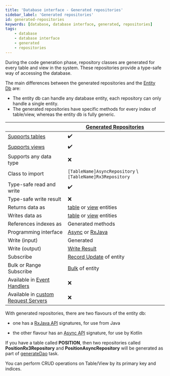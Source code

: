 ```yaml
---
title: 'Database interface - Generated repositories'
sidebar_label: 'Generated repositories'
id: generated-repositories
keywords: [database, database interface, generated, repositories]
tags:
    - database
    - database interface
    - generated
    - repositories
---
```




During the code generation phase, repository classes are generated for every table and view in the system. These repositories provide a type-safe way of accessing the database.

The main differences between the generated repositories and the [Entity Db](/database/database-interface/entity-db/) are:

- The entity db can handle any database entity, each repository can only handle a single entity.
- The generated repositories have specific methods for every index of table/view, whereas the entity db is fully generic.

|  | [Generated Repositories](/database/database-interface/generated-repositories/) |
| --- |--------------------------------------------------------------------------------------------------------|
| [Supports tables](/database/data-types/table-entities/) | ✔️                                                                                                     |
| [Supports views](/database/data-types/views-entities/) | ✔️                                                                                                     |
| Supports any data type | ❌                                                                                                      |
| Class to import | `[TableName]AsyncRepository` \ `[TableName]Rx3Repository`                                              |
| Type-safe read and write | ✔️                                                                                                     |
| Type-safe write result | ❌                                                                                                      |
| Returns data as | [table](/database/data-types/table-entities/) or [view](/database/data-types/views-entities/) entities |
| Writes data as | [table](/database/data-types/table-entities/) or [view](/database/data-types/views-entities/) entities |
| References indexes as | Generated methods                                                                                      |
| Programming interface | [Async](/database/types-of-api/async/) or [RxJava](/database/types-of-api/rxjava/)                    |
| Write (input) | Generated                                                                                              |
| Write (output) | [Write Result](/database/helper-classes/write-result/#write-result)                                  |
| Subscribe | [Record Update](/database/helper-classes/subscription/record-update/#write-result) of entity                |
| Bulk or Range Subscribe | [Bulk](/database/helper-classes/subscription/bulk/) of entity                                          |
| Available in [Event Handlers](/server/event-handler/introduction/) | ❌                                                                                                      |
| Available in [custom Request Servers](/server/request-server/advanced/#custom-request-servers) | ❌                                                                                                      |

With generated repositories, there are two flavours of the entity db:

* one has a [RxJava API](/database/types-of-api/rxjava/) signatures, for use from Java

* the other flavour has an [Async API](/database/types-of-api/async/) signature, for use by Kotlin

If you have a table called **POSITION**, then two repositories called **PositionRx3Repository** and **PositionAsyncRepository** will be generated as part of [generateDao](/database/fields-tables-views/genesisDao/) task.

You can perform CRUD operations on Table/View by its primary key and indices.
